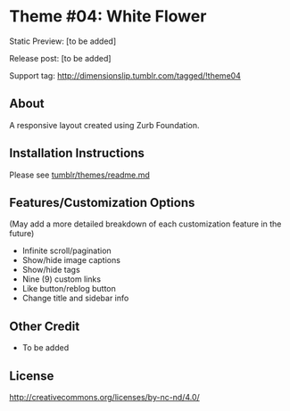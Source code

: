 # Theme #04: White Flower

Static Preview: [to be added]

Release post: [to be added]

Support tag: http://dimensionslip.tumblr.com/tagged/!theme04

## About
A responsive layout created using Zurb Foundation.

## Installation Instructions

Please see [tumblr/themes/readme.md](https://github.com/dimensionslip/tumblr/blob/master/themes/readme.md)

## Features/Customization Options

(May add a more detailed breakdown of each customization feature in the future)

* Infinite scroll/pagination
* Show/hide image captions
* Show/hide tags
* Nine (9) custom links
* Like button/reblog button
* Change title and sidebar info


## Other Credit

* To be added

## License
http://creativecommons.org/licenses/by-nc-nd/4.0/

